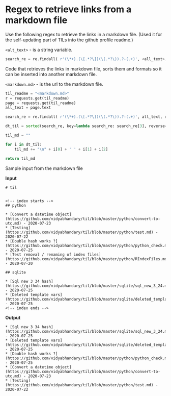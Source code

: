 # Regex to retrieve links from a markdown file

Use the following regex to retrieve the links in a markdown file. (Used it for the self-updating part of TILs into the github profile readme.)

`<alt_text>` - is a string variable.

```python
search_re = re.findall( r'(\*+).(\[.*?\])(\(.*?\)).?-(.+)', <all_text>, re.M|re.I)
```


Code that retrieves the links in markdown file, sorts them and formats so it can be inserted into another markdown file.

`<markdown.md>` - is the url to the markdown file.

```python
til_readme = "<markdown.md>"
r = requests.get(til_readme)
page = requests.get(til_readme)
all_text = page.text

search_re = re.findall( r'(\*+).(\[.*?\])(\(.*?\)).?-(.+)', all_text, re.M|re.I)

dt_til = sorted(search_re, key=lambda search_re: search_re[3], reverse=True)[:5]

til_md = ""

for i in dt_til:
    til_md += "\n" + i[0] + ' ' + i[1] + i[2]         

return til_md
```

Sample input from the markdown file

**Input**

```
# til


<!-- index starts -->
## python

* [Convert a datetime object](https://github.com/vidyabhandary/til/blob/master/python/convert-to-utc.md) - 2020-07-23
* [Testing](https://github.com/vidyabhandary/til/blob/master/python/test.md) - 2020-07-22
* [Double hash works ?](https://github.com/vidyabhandary/til/blob/master/python/python_check.md) - 2020-07-25
* [Test removal / renaming of index files](https://github.com/vidyabhandary/til/blob/master/python/RIndexFiles.md) - 2020-07-20

## sqlite

* [Sql new 3 34 hash](https://github.com/vidyabhandary/til/blob/master/sqlite/sql_new_3_24.md) - 2020-07-25
* [Deleted template vars](https://github.com/vidyabhandary/til/blob/master/sqlite/deleted_template_vars.md) - 2020-07-25
<!-- index ends -->
```

**Output**

```
* [Sql new 3 34 hash](https://github.com/vidyabhandary/til/blob/master/sqlite/sql_new_3_24.md) - 2020-07-25
* [Deleted template vars](https://github.com/vidyabhandary/til/blob/master/sqlite/deleted_template_vars.md) - 2020-07-25
* [Double hash works ?](https://github.com/vidyabhandary/til/blob/master/python/python_check.md) - 2020-07-25
* [Convert a datetime object](https://github.com/vidyabhandary/til/blob/master/python/convert-to-utc.md) - 2020-07-23
* [Testing](https://github.com/vidyabhandary/til/blob/master/python/test.md) - 2020-07-22

```

